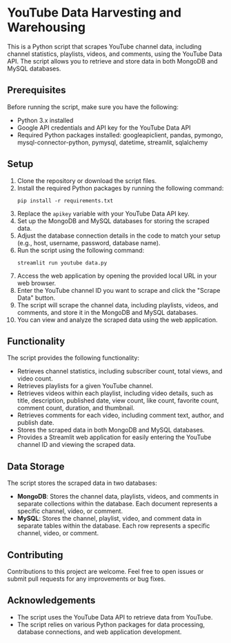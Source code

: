 # YouTube Data Harvesting and Warehousing

This is a Python script that scrapes YouTube channel data, including channel statistics, playlists, videos, and comments, using the YouTube Data API. The script allows you to retrieve and store data in both MongoDB and MySQL databases.

## Prerequisites

Before running the script, make sure you have the following:

- Python 3.x installed
- Google API credentials and API key for the YouTube Data API
- Required Python packages installed: googleapiclient, pandas, pymongo, mysql-connector-python, pymysql, datetime, streamlit, sqlalchemy

## Setup

1. Clone the repository or download the script files.
2. Install the required Python packages by running the following command:
   ```
   pip install -r requirements.txt
   ```
3. Replace the `apikey` variable with your YouTube Data API key.
4. Set up the MongoDB and MySQL databases for storing the scraped data.
5. Adjust the database connection details in the code to match your setup (e.g., host, username, password, database name).
6. Run the script using the following command:
   ```
   streamlit run youtube data.py
   ```
7. Access the web application by opening the provided local URL in your web browser.
8. Enter the YouTube channel ID you want to scrape and click the "Scrape Data" button.
9. The script will scrape the channel data, including playlists, videos, and comments, and store it in the MongoDB and MySQL databases.
10. You can view and analyze the scraped data using the web application.

## Functionality

The script provides the following functionality:

- Retrieves channel statistics, including subscriber count, total views, and video count.
- Retrieves playlists for a given YouTube channel.
- Retrieves videos within each playlist, including video details, such as title, description, published date, view count, like count, favorite count, comment count, duration, and thumbnail.
- Retrieves comments for each video, including comment text, author, and publish date.
- Stores the scraped data in both MongoDB and MySQL databases.
- Provides a Streamlit web application for easily entering the YouTube channel ID and viewing the scraped data.

## Data Storage

The script stores the scraped data in two databases:

- **MongoDB**: Stores the channel data, playlists, videos, and comments in separate collections within the database. Each document represents a specific channel, video, or comment.
- **MySQL**: Stores the channel, playlist, video, and comment data in separate tables within the database. Each row represents a specific channel, video, or comment.

## Contributing

Contributions to this project are welcome. Feel free to open issues or submit pull requests for any improvements or bug fixes.


## Acknowledgements

- The script uses the YouTube Data API to retrieve data from YouTube.
- The script relies on various Python packages for data processing, database connections, and web application development.
